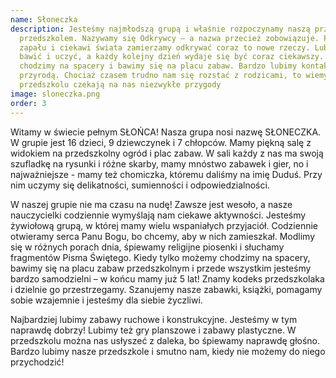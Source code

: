 ```yaml
---
name: Słoneczka
description: Jesteśmy najmłodszą grupą i właśnie rozpoczynamy naszą przygodę z
  przedszkolem. Nazywamy się Odkrywcy – a nazwa przecież zobowiązuje. Pełni
  zapału i ciekawi świata zamierzamy odkrywać coraz to nowe rzeczy. Lubimy się
  bawić i uczyć, a każdy kolejny dzień wydaje się być coraz ciekawszy. Często
  chodzimy na spacery i bawimy się na placu zabaw. Bardzo lubimy kontakt z
  przyrodą. Chociaż czasem trudno nam się rozstać z rodzicami, to wiemy, że w
  przedszkolu czekają na nas niezwykłe przygody
image: sloneczka.png
order: 3
---
```

Witamy w świecie pełnym SŁOŃCA! Nasza grupa nosi nazwę SŁONECZKA. W grupie jest 16 dzieci, 9 dziewczynek i 7 chłopców. Mamy piękną salę z widokiem na przedszkolny ogród i plac zabaw. W sali każdy z nas ma swoją szufladkę na rysunki i różne skarby, mamy mnóstwo zabawek i gier, no i najważniejsze - mamy też chomiczka, któremu daliśmy na imię Duduś. Przy nim uczymy się delikatności, sumienności i odpowiedzialności.

W naszej grupie nie ma czasu na nudę! Zawsze jest wesoło, a nasze nauczycielki codziennie wymyślają nam ciekawe aktywności. Jesteśmy żywiołową grupą, w której mamy wielu wspaniałych przyjaciół. Codziennie otwieramy serca Panu Bogu, bo chcemy, aby w nich zamieszkał. Modlimy się w różnych porach dnia, śpiewamy religijne piosenki i słuchamy fragmentów Pisma Świętego. Kiedy tylko możemy chodzimy na spacery, bawimy się na placu zabaw przedszkolnym i przede wszystkim jesteśmy bardzo samodzielni – w końcu mamy już 5 lat! Znamy kodeks przedszkolaka i dzielnie go przestrzegamy. Szanujemy nasze zabawki, książki, pomagamy sobie wzajemnie i jesteśmy dla siebie życzliwi.

Najbardziej lubimy zabawy ruchowe i konstrukcyjne. Jesteśmy w tym naprawdę dobrzy! Lubimy też gry planszowe i zabawy plastyczne. W przedszkolu można nas usłyszeć z daleka, bo śpiewamy naprawdę głośno. Bardzo lubimy nasze przedszkole i smutno nam, kiedy nie możemy do niego przychodzić!